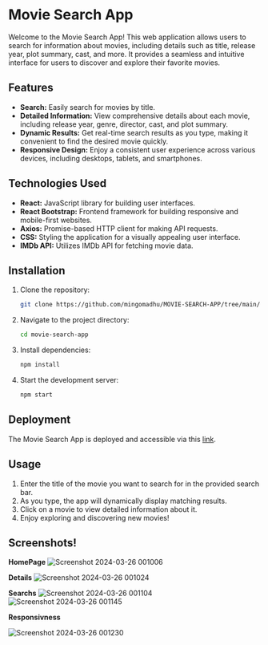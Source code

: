 # Movie Search App

Welcome to the Movie Search App! This web application allows users to search for information about movies, including details such as title, release year, plot summary, cast, and more. It provides a seamless and intuitive interface for users to discover and explore their favorite movies.

## Features

- **Search:** Easily search for movies by title.
- **Detailed Information:** View comprehensive details about each movie, including release year, genre, director, cast, and plot summary.
- **Dynamic Results:** Get real-time search results as you type, making it convenient to find the desired movie quickly.
- **Responsive Design:** Enjoy a consistent user experience across various devices, including desktops, tablets, and smartphones.

## Technologies Used

- **React:** JavaScript library for building user interfaces.
- **React Bootstrap:** Frontend framework for building responsive and mobile-first websites.
- **Axios:** Promise-based HTTP client for making API requests.
- **CSS:** Styling the application for a visually appealing user interface.
- **IMDb API:** Utilizes IMDb API for fetching movie data.

## Installation

1. Clone the repository:
    ```bash
    git clone https://github.com/mingomadhu/MOVIE-SEARCH-APP/tree/main/movie-search-master

2. Navigate to the project directory:
    ```bash
    cd movie-search-app
    ```

3. Install dependencies:
    ```bash
    npm install
    ```

4. Start the development server:
    ```bash
    npm start
    ```



## Deployment

The Movie Search App is deployed and accessible via this [link](https://react-movie-search-app-task.netlify.app/).

## Usage

1. Enter the title of the movie you want to search for in the provided search bar.
2. As you type, the app will dynamically display matching results.
3. Click on a movie to view detailed information about it.
4. Enjoy exploring and discovering new movies!

## Screenshots!
**HomePage**
![Screenshot 2024-03-26 001006](https://github.com/harshit0075/movie-search/assets/112869167/54bf60d0-e17f-46de-8434-481bdd105bec)

**Details**
![Screenshot 2024-03-26 001024](https://github.com/harshit0075/movie-search/assets/112869167/2cf39ec7-c698-44f3-b4bc-b04870ec34d1)

**Searchs**
![Screenshot 2024-03-26 001104](https://github.com/harshit0075/movie-search/assets/112869167/ba0191bc-89bf-4559-afb5-97b97e20c553)
![Screenshot 2024-03-26 001145](https://github.com/harshit0075/movie-search/assets/112869167/9a8ea87a-fadd-4e99-963d-a6436bf4f9f2)

**Responsivness**

![Screenshot 2024-03-26 001230](https://github.com/harshit0075/movie-search/assets/112869167/4dd347a6-2c0e-417a-b3ae-9d403c764d86)


